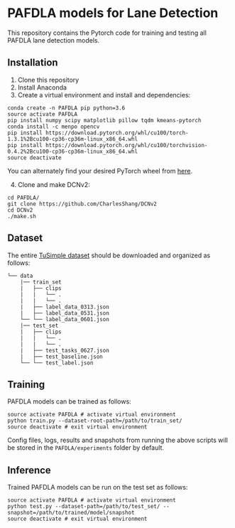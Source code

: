 # PAFDLA models for Lane Detection

This repository contains the Pytorch code for training and testing all PAFDLA lane detection models.

## Installation
1) Clone this repository
2) Install Anaconda
3) Create a virtual environment and install and dependencies:
```shell
conda create -n PAFDLA pip python=3.6
source activate PAFDLA
pip install numpy scipy matplotlib pillow tqdm kmeans-pytorch
conda install -c menpo opencv
pip install https://download.pytorch.org/whl/cu100/torch-1.3.1%2Bcu100-cp36-cp36m-linux_x86_64.whl
pip install https://download.pytorch.org/whl/cu100/torchvision-0.4.2%2Bcu100-cp36-cp36m-linux_x86_64.whl
source deactivate
```
You can alternately find your desired PyTorch wheel from [here](https://download.pytorch.org/whl/torch_stable.html).

4) Clone and make DCNv2:
```shell
cd PAFDLA/
git clone https://github.com/CharlesShang/DCNv2
cd DCNv2
./make.sh
```

## Dataset
The entire [TuSimple dataset](https://github.com/TuSimple/tusimple-benchmark/issues/3) should be downloaded and organized as follows:
```plain
└── data
    |── train_set
    |   ├── clips
    |   |   └── .
    |   |   └── .
    |   ├── label_data_0313.json
    |   ├── label_data_0531.json
    └── └── label_data_0601.json
    |── test_set
    |   ├── clips
    |   |   └── .
    |   |   └── .
    |   ├── test_tasks_0627.json
    |   ├── test_baseline.json
    └── └── test_label.json
```

## Training
PAFDLA models can be trained as follows:
```shell
source activate PAFDLA # activate virtual environment
python train.py --dataset-root-path=/path/to/train_set/
source deactivate # exit virtual environment
```
Config files, logs, results and snapshots from running the above scripts will be stored in the `PAFDLA/experiments` folder by default.

## Inference
Trained PAFDLA models can be run on the test set as follows:
```shell
source activate PAFDLA # activate virtual environment
python test.py --dataset-path=/path/to/test_set/ --snapshot=/path/to/trained/model/snapshot
source deactivate # exit virtual environment
```
